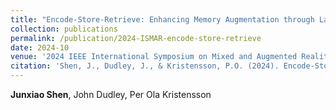 ```yaml
---
title: "Encode-Store-Retrieve: Enhancing Memory Augmentation through Language-Encoded Egocentric Perception"
collection: publications
permalink: /publication/2024-ISMAR-encode-store-retrieve
date: 2024-10
venue: '2024 IEEE International Symposium on Mixed and Augmented Reality (ISMAR)'
citation: 'Shen, J., Dudley, J., & Kristensson, P.O. (2024). Encode-Store-Retrieve: Enhancing Memory Augmentation through Language-Encoded Egocentric Perception. In 2024 IEEE International Symposium on Mixed and Augmented Reality.'
---
```

**Junxiao Shen**, John Dudley, Per Ola Kristensson
